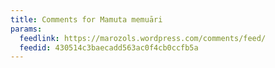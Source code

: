 ```yaml
---
title: Comments for Mamuta memuāri
params:
  feedlink: https://marozols.wordpress.com/comments/feed/
  feedid: 430514c3baecadd563ac0f4cb0ccfb5a
---
```

